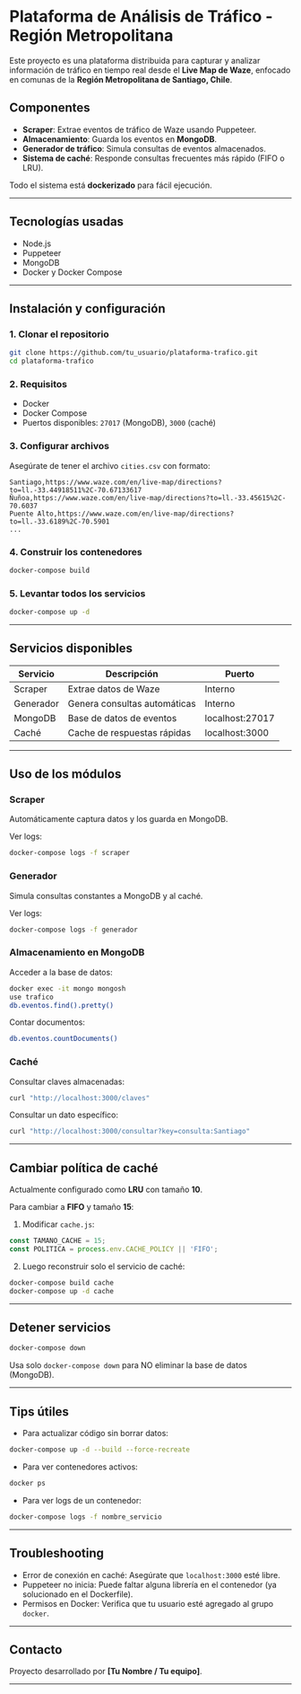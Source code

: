 # Plataforma de Análisis de Tráfico - Región Metropolitana

Este proyecto es una plataforma distribuida para capturar y analizar información de tráfico en tiempo real desde el **Live Map de Waze**, enfocado en comunas de la **Región Metropolitana de Santiago, Chile**.

## Componentes

-  **Scraper**: Extrae eventos de tráfico de Waze usando Puppeteer.
-  **Almacenamiento**: Guarda los eventos en **MongoDB**.
-  **Generador de tráfico**: Simula consultas de eventos almacenados.
-  **Sistema de caché**: Responde consultas frecuentes más rápido (FIFO o LRU).

Todo el sistema está **dockerizado** para fácil ejecución.

---

## Tecnologías usadas

- Node.js
- Puppeteer
- MongoDB
- Docker y Docker Compose

---

## Instalación y configuración

### 1. Clonar el repositorio

```bash
git clone https://github.com/tu_usuario/plataforma-trafico.git
cd plataforma-trafico
```

### 2. Requisitos

- Docker
- Docker Compose
- Puertos disponibles: `27017` (MongoDB), `3000` (caché)

### 3. Configurar archivos

Asegúrate de tener el archivo `cities.csv` con formato:

```
Santiago,https://www.waze.com/en/live-map/directions?to=ll.-33.44918511%2C-70.67133617
Ñuñoa,https://www.waze.com/en/live-map/directions?to=ll.-33.45615%2C-70.6037
Puente Alto,https://www.waze.com/en/live-map/directions?to=ll.-33.6189%2C-70.5901
...
```

### 4. Construir los contenedores

```bash
docker-compose build
```

### 5. Levantar todos los servicios

```bash
docker-compose up -d
```

---

## Servicios disponibles

| Servicio         | Descripción                        | Puerto                        |
|------------------|------------------------------------|-------------------------------|
| Scraper          | Extrae datos de Waze               | Interno |
| Generador        | Genera consultas automáticas       | Interno |
| MongoDB          | Base de datos de eventos           | localhost:27017 |
| Caché            | Cache de respuestas rápidas        | localhost:3000 |

---

## Uso de los módulos

### Scraper

Automáticamente captura datos y los guarda en MongoDB.

Ver logs:

```bash
docker-compose logs -f scraper
```

### Generador

Simula consultas constantes a MongoDB y al caché.

Ver logs:

```bash
docker-compose logs -f generador
```

### Almacenamiento en MongoDB

Acceder a la base de datos:

```bash
docker exec -it mongo mongosh
use trafico
db.eventos.find().pretty()
```

Contar documentos:

```bash
db.eventos.countDocuments()
```

### Caché

Consultar claves almacenadas:

```bash
curl "http://localhost:3000/claves"
```

Consultar un dato específico:

```bash
curl "http://localhost:3000/consultar?key=consulta:Santiago"
```

---

## Cambiar política de caché

Actualmente configurado como **LRU** con tamaño **10**.

Para cambiar a **FIFO** y tamaño **15**:

1. Modificar `cache.js`:

```javascript
const TAMANO_CACHE = 15;
const POLITICA = process.env.CACHE_POLICY || 'FIFO';
```

2. Luego reconstruir solo el servicio de caché:

```bash
docker-compose build cache
docker-compose up -d cache
```

---

## Detener servicios

```bash
docker-compose down
```

 Usa solo `docker-compose down` para NO eliminar la base de datos (MongoDB).

---

## Tips útiles

- Para actualizar código sin borrar datos:

```bash
docker-compose up -d --build --force-recreate
```

- Para ver contenedores activos:

```bash
docker ps
```

- Para ver logs de un contenedor:

```bash
docker-compose logs -f nombre_servicio
```

---

## Troubleshooting

- Error de conexión en caché: Asegúrate que `localhost:3000` esté libre.
- Puppeteer no inicia: Puede faltar alguna librería en el contenedor (ya solucionado en el Dockerfile).
- Permisos en Docker: Verifica que tu usuario esté agregado al grupo `docker`.

---

## Contacto

Proyecto desarrollado por **[Tu Nombre / Tu equipo]**.

---
